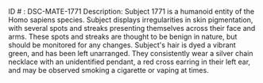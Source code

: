 ID # : DSC-MATE-1771
Description: Subject 1771 is a humanoid entity of the Homo sapiens species. Subject displays irregularities in skin pigmentation, with several spots and streaks presenting themselves across their face and arms. These spots and streaks are thought to be benign in nature, but should be monitored for any changes. Subject's hair is dyed a vibrant green, and has been left unarranged. They consistently wear a silver chain necklace with an unidentified pendant, a red cross earring in their left ear, and may be observed smoking a cigarette or vaping at times.